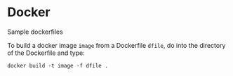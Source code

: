 # Docker

Sample dockerfiles

To build a docker image `image` from a Dockerfile `dfile`, do into the directory of the Dockerfile and type:   
```
docker build -t image -f dfile .
```
